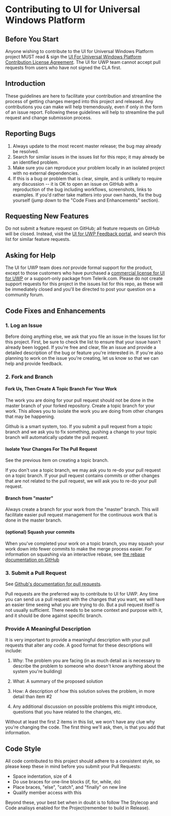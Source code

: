 # Contributing to UI for Universal Windows Platform

## Before You Start

Anyone wishing to contribute to the UI for Universal Windows Platform project MUST read & sign the [UI For Universal Windows Platform Contribution License Agreement](https://docs.google.com/forms/d/e/1FAIpQLSfQAzVxnnfwRQmtJCVmB41_ig1gYow--Gr8qLvaDxJRNHPtUQ/viewform). The UI for UWP team cannot accept pull requests from users who have not signed the CLA first.

## Introduction

These guidelines are here to facilitate your contribution and streamline the process of getting changes merged into this project and released. Any contributions you can make will help tremendously, even if only in the form of an issue report. Following these guidelines will help to streamline the pull request and change submission process.

## Reporting Bugs

1. Always update to the most recent master release; the bug may already be resolved.
2. Search for similar issues in the issues list for this repo; it may already be an identified problem.
3. Make sure you can reproduce your problem locally in an isolated project with no external dependencies.
4. If this is a bug or problem that is clear, simple, and is unlikely to require any discussion -- it is OK to open an issue on GitHub with a reproduction of the bug including workflows, screenshots, links to examples. If you'd rather take matters into your own hands, fix the bug yourself (jump down to the "Code Fixes and Enhancements" section).

## Requesting New Features

Do not submit a feature request on GitHub; all feature requests on GitHub will be closed. Instead, visit the [UI for UWP Feedback portal](https://feedback.telerik.com/Project/167), and search this list for similar feature requests.

## Asking for Help

The UI for UWP team does *not* provide formal support for the product, except to those customers who have purchased a [commercial license for UI for UWP](http://www.telerik.com/universal-windows-platform-ui) or a support-only package from Telerik.com. Please do not create support requests for this project in the issues list for this repo, as these will be immediately closed and you'll be directed to post your question on a community forum.

## Code Fixes and Enhancements

### 1. Log an Issue

Before doing anything else, we ask that you file an issue in the Issues list for this project. First, be sure to check the list to ensure that your issue hasn't already been logged. If you're free and clear, file an issue and provide a detailed description of the bug or feature you're interested in. If you're also planning to work on the issue you're creating, let us know so that we can help and provide feedback.

### 2. Fork and Branch

#### Fork Us, Then Create A Topic Branch For Your Work

The work you are doing for your pull request should not be done in the master branch of your forked repository. Create a topic branch for your work. This allows you to isolate the work you are doing from other changes that may be happening.

Github is a smart system, too. If you submit a pull request from a topic branch and we ask you to fix something, pushing a change to your topic branch will automatically update the pull request.

#### Isolate Your Changes For The Pull Request

See the previous item on creating a topic branch.

If you don't use a topic branch, we may ask you to re-do your pull request on a topic branch. If your pull request contains commits or other changes that are not related to the pull request, we will ask you to re-do your pull request.

#### Branch from "master"

Always create a branch for your work from the "master" branch.
This will facilitate easier pull request management for the continuous work that is done in the master branch.


#### (optional) Squash your commits

When you've completed your work on a topic branch, you may squash your work down into fewer commits to make the merge process easier. For information on squashing via an interactive rebase, see [the rebase documentation on GitHub](https://help.github.com/articles/interactive-rebase)

### 3. Submit a Pull Request

See [Github's documentation for pull requests](https://help.github.com/articles/using-pull-requests).

Pull requests are the preferred way to contribute to UI for UWP. Any time you can send us a pull request with the changes that you want, we will have an easier time seeing what you are trying to do. But a pull request itself is not usually sufficient. There needs to be some context and purpose with it, and it should be done against specific branch.

### Provide A Meaningful Description

It is very important to provide a meaningful description with your pull requests that alter any code. A good format for these descriptions will include:

1. Why: The problem you are facing (in as much detail as is necessary to describe the problem to someone who doesn't know anything about the system you're building)

2. What: A summary of the proposed solution

3. How: A description of how this solution solves the problem, in more detail than item #2

4. Any additional discussion on possible problems this might introduce, questions that you have related to the changes, etc.

Without at least the first 2 items in this list, we won't have any clue why you're changing the code. The first thing we'll ask, then, is that you add that information.

## Code Style

All code contributed to this project should adhere to a consistent style, so please keep these in mind before you submit your Pull Requests:

- Space indentation, size of 4
- Do use braces for one-line blocks (if, for, while, do)
- Place braces, "else", "catch", and "finally" on new line
- Qualify member access with this

Beyond these, your best bet when in doubt is to follow The Stylecop and Code analisys enabled for the Project(remember to build in Release).
